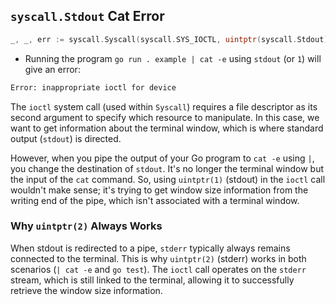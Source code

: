 ## `syscall.Stdout` Cat Error

```go
_, _, err := syscall.Syscall(syscall.SYS_IOCTL, uintptr(syscall.Stdout), syscall.TIOCGWINSZ, uintptr(unsafe.Pointer(&dimensions)))
```

- Running the program `go run . example | cat -e` using `stdout` (or `1`) will give an error:

```bash
Error: inappropriate ioctl for device
```

The `ioctl` system call (used within `Syscall`) requires a file descriptor as its second argument to specify which resource to manipulate. In this case, we want to get information about the terminal window, which is where standard output (`stdout`) is directed.

However, when you pipe the output of your Go program to `cat -e` using `|`, you change the destination of `stdout`. It's no longer the terminal window but the input of the `cat` command. So, using `uintptr(1)` (stdout) in the `ioctl` call wouldn't make sense; it's trying to get window size information from the writing end of the pipe, which isn't associated with a terminal window.

### Why `uintptr(2)` Always Works

When stdout is redirected to a pipe, `stderr` typically always remains connected to the terminal. This is why `uintptr(2)` (stderr) works in both scenarios (`| cat -e` and `go test`). The `ioctl` call operates on the `stderr` stream, which is still linked to the terminal, allowing it to successfully retrieve the window size information.
